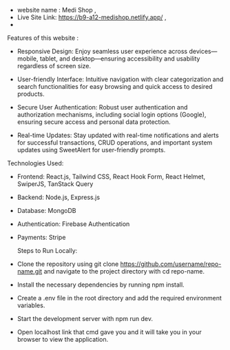  - website name : Medi Shop ,
- Live Site Link: https://b9-a12-medishop.netlify.app/ ,
- 
Features of this website :

- Responsive Design: Enjoy seamless user experience across devices—mobile, tablet, and desktop—ensuring accessibility and usability regardless of screen size.

- User-friendly Interface: Intuitive navigation with clear categorization and search functionalities for easy browsing and quick access to desired products.

- Secure User Authentication: Robust user authentication and authorization mechanisms, including social login options (Google), ensuring secure access and personal data protection.

- Real-time Updates: Stay updated with real-time notifications and alerts for successful transactions, CRUD operations, and important system updates using SweetAlert for user-friendly prompts.


Technologies Used:

- Frontend: React.js, Tailwind CSS, React Hook Form, React Helmet, SwiperJS, TanStack Query

- Backend: Node.js, Express.js

- Database: MongoDB

- Authentication: Firebase Authentication

- Payments: Stripe

  Steps to Run Locally:
  
- Clone the repository using git clone https://github.com/username/repo-name.git and navigate to the project directory with cd repo-name.
- Install the necessary dependencies by running npm install.
- Create a .env file in the root directory and add the required environment variables.
- Start the development server with npm run dev.
- Open localhost link that cmd gave you and it will take you  in your browser to view the application.
